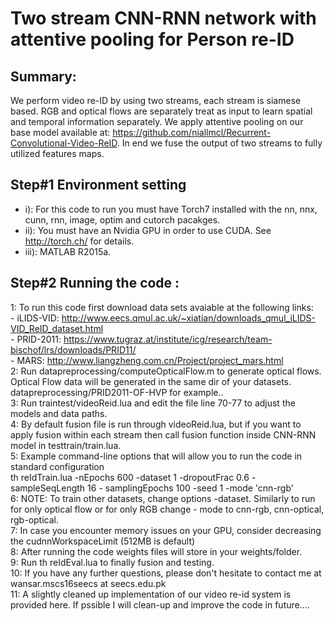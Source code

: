 # Two stream CNN-RNN network with attentive pooling for Person re-ID 
## Summary:
We perform video re-ID by using two streams, each stream is siamese based. RGB and optical flows are separately treat as input to learn spatial and temporal information separately. We apply attentive pooling on our base model available at:                     https://github.com/niallmcl/Recurrent-Convolutional-Video-ReID. In end we fuse the output of two streams to fully utilized features maps.  
## Step#1 Environment setting
- i): For this code to run you must have Torch7 installed with the nn, nnx, cunn, rnn, image,        	optim and cutorch pacakges.
- ii): You must have an Nvidia GPU in order to use CUDA. See http://torch.ch/ for details.
- iii): MATLAB R2015a.

## Step#2 Running the code : <br />
1: To run this code first download data sets avaiable at the following links:  <br />
 	 - iLIDS-VID: http://www.eecs.qmul.ac.uk/~xiatian/downloads_qmul_iLIDS-VID_ReID_dataset.html  <br />
	 - PRID-2011: https://www.tugraz.at/institute/icg/research/team-bischof/lrs/downloads/PRID11/ <br />
	 - MARS: http://www.liangzheng.com.cn/Project/project_mars.html  <br />
2: Run datapreprocessing/computeOpticalFlow.m to generate optical flows. Optical Flow data will be generated in the same dir of  your datasets. datapreprocessing/PRID2011-OF-HVP for example..   <br />
3: Run traintest/videoReid.lua and edit the file line 70-77 to adjust the models and data paths. <br />
4: By default fusion file is run through videoReid.lua, but if you want to apply fusion within each stream then call fusion function inside CNN-RNN model in testtrain/train.lua. <br />
5: Example command-line options that will allow you to run the code in standard configuration  <br />
th reIdTrain.lua -nEpochs 600 -dataset 1 -dropoutFrac 0.6 -sampleSeqLength 16 -	samplingEpochs 100 -seed 1 -mode 'cnn-rgb' <br />
6: NOTE: To train other datasets, change options -dataset. Similarly to run for only optical flow or for only RGB change - mode to cnn-rgb, cnn-optical, rgb-optical.  <br />
7: In case you encounter memory issues on your GPU, consider decreasing the cudnnWorkspaceLimit (512MB is default) <br />
8: After running the code weights files will store in your weights/folder. <br />
9: Run th reIdEval.lua to finally fusion and testing. <br />
10: If you have any further questions, please don't hesitate to contact me at wansar.mscs16seecs at seecs.edu.pk <br />
11: A slightly cleaned up implementation of our video re-id system is provided here. If pssible I will clean-up and improve the code in future....
